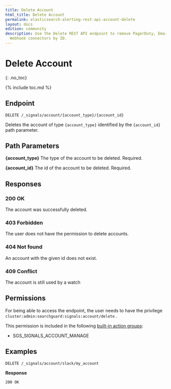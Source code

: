 ```yaml
---
title: Delete Account
html_title: Delete Account
permalink: elasticsearch-alerting-rest-api-account-delete
layout: docs
edition: community
description: Use the Delete REST API endpoint to remove PagerDuty, Email, Slack and
  Webhook connectors by ID.
---
```

<!--- Copyright 2022 floragunn GmbH -->

# Delete Account
{: .no_toc}

{% include toc.md %}


## Endpoint

```
DELETE /_signals/account/{account_type}/{account_id}
```

Deletes the account of type `{account_type}` identified by the `{account_id}` path parameter. 


## Path Parameters

**{account_type}** The type of the account to be deleted. Required.

**{account_id}** The id of the account to be deleted. Required.

## Responses

### 200 OK

The account was successfully deleted.

### 403 Forbidden

The user does not have the permission to delete accounts. 

### 404 Not found

An account with the given id does not exist.

### 409 Conflict

The account is still used by a watch

## Permissions

For being able to access the endpoint, the user needs to have the privilege `cluster:admin:searchguard:signals:account/delete` .

This permission is included in the following [built-in action groups](elasticsearch-alerting-security-permissions):

* SGS\_SIGNALS\_ACCOUNT\_MANAGE

## Examples

```
DELETE /_signals/account/slack/my_account
```


**Response**

```
200 OK
```
